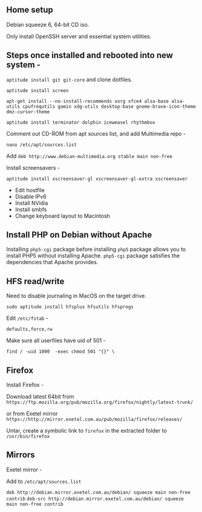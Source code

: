 ## Home setup

Debian squeeze 6, 64-bit CD iso.

Only install OpenSSH server and essential system utilities.

## Steps once installed and rebooted into new system -

`aptitude install git git-core` and clone dotfiles.

`aptitude install screen`

`apt-get install --no-install-recommends xorg xfce4 alsa-base alsa-utils cpufrequtils gamin xdg-utils desktop-base gnome-brave-icon-theme dmz-cursor-theme`

`aptitude install terminator dolphin iceweasel rhythmbox`

Comment out CD-ROM from apt sources list, and add Multimedia repo -

`nano /etc/apt/sources.list`

Add `deb http://www.debian-multimedia.org stable main non-free`

Install screensavers -

`aptitude install xscreensaver-gl xscreensaver-gl-extra xscreensaver`

* Edit hostfile
* Disable IPv6
* Install NVidia
* Install smbfs
* Change keyboard layout to Macintosh 

## Install PHP on Debian without Apache

Installing `php5-cgi` package before installing `php5` package allows you to install PHP5 without installing Apache. `php5-cgi` package satisfies the dependencies that Apache provides.

## HFS read/write

Need to disable journaling in MacOS on the target drive.

`sudo aptitude install hfsplus hfsutils hfsprogs`

Edit `/etc/fstab` -

`defaults,force,rw`

Make sure all userfiles have uid of 501 -

`find / -uid 1000  -exec chmod 501 "{}" \`

## Firefox

Install Firefox -

Download latest 64bit from `https://ftp.mozilla.org/pub/mozilla.org/firefox/nightly/latest-trunk/`

or from Exetel mirror `https://http://mirror.exetel.com.au/pub/mozilla/firefox/releases/`

Untar, create a symbolic link to `firefox` in the extracted folder to `/usr/bin/firefox`

## Mirrors

Exetel mirror -

Add to `/etc/apt/sources.list`

`deb http://debian.mirror.exetel.com.au/debian/ squeeze main non-free contrib`
`deb-src http://debian.mirror.exetel.com.au/debian/ squeeze main non-free contrib`
